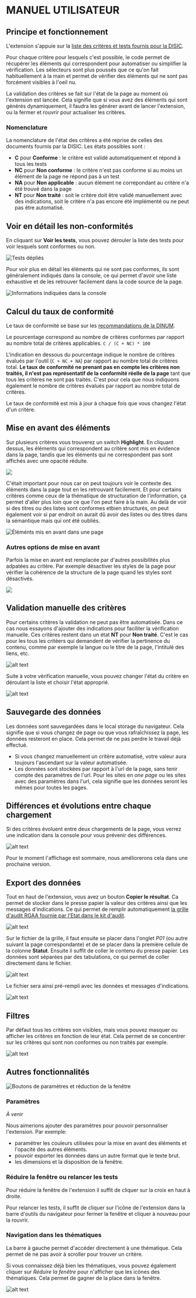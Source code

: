 # MANUEL UTILISATEUR

## Principe et fonctionnement

L'extension s'appuie sur la [liste des critères et tests fournis pour la DISIC](https://github.com/DISIC/RGAA/blob/master/v4.0/JSON/criteres.json).

Pour chaque critère pour lesquels c'est possible, le code permet de récupérer les éléments qui correspondent pour automatiser ou simplifier la vérification. Les sélecteurs sont plus poussés que ce qu'on fait habituellement à la main et permet de vérifier des éléments qui ne sont pas forcément visibles à l'oeil nu.

La validation des critères se fait sur l'état de la page au moment où l'extension est lancée. Cela signifie que si vous avez des éléments qui sont générés dynamiquement, il faudra les générer avant de lancer l'extension, ou la fermer et rouvrir pour actualiser les critères.

### Nomenclature

La nomenclature de l'état des critères a été reprise de celles des documents fournis par la DISIC. Les états possibles sont :

- **C** pour **Conforme** : le critère est validé automatiquement et répond à tous les tests
- **NC** pour **Non conforme** : le critère n'est pas conforme si au moins un élément de la page ne répond pas à un test
- **NA** pour **Non applicable** : aucun élément ne correpondant au critère n'a été trouvé dans la page
- **NT** pour **Non traité** : soit le critère doit être validé manuellement avec des indications, soit le critère n'a pas encore été implémenté ou ne peut pas être automatisé.

## Voir en détail les non-conformités

En cliquant sur **Voir les tests**, vous pouvez dérouler la liste des tests pour voir lesquels sont conformes ou non.

![Tests dépliés](doc/manual/tests.png)

Pour voir plus en détail les éléments qui ne sont pas conformes, ils sont généralement indiqués dans la console, ce qui permet d'avoir une liste exhaustive et de les retrouver facilement dans la code source de la page.

![Informations indiquées dans la console](doc/manual/console.png)

## Calcul du taux de conformité

Le taux de conformité se base sur les [recommandations de la DINUM](https://accessibilite.numerique.gouv.fr/obligations/evaluation-conformite/).

Le pourcentage correspond au nombre de critères conformes par rapport au nombre total de critères applicables. `C / (C + NC) * 100`

L'indication en dessous du pourcentage indique le nombre de critères évalués par l'outil (`C + NC + NA`) par rapport au nombre total de critères total. **Le taux de conformité ne prenant pas en compte les critères non traités, il n'est pas représentatif de la conformité réelle de la page** tant que tous les critères ne sont pas traités. C'est pour cela que nous indiquons également le nombre de critères évalués par rapport au nombre total de critères.

Le taux de conformité est mis à jour à chaque fois que vous changez l'état d'un critère.

## Mise en avant des éléments

Sur plusieurs critères vous trouverez un switch **Highlight**. En cliquant dessus, les éléments qui correspondent au critère sont mis en évidence dans la page, tandis que les éléments qui ne correspondent pas sont affichés avec une opacité réduite.

![](doc/manual/highlight.png)

C'était important pour nous car on peut toujours voir le contexte des éléments dans la page tout en les retrouvant facilement. Et pour certains critères comme ceux de la thématique de structuration de l'information, ça permet d'aller plus loin que ce que l'on peut faire à la main. Au delà de voir si des titres ou des listes sont conformes etbien structurés, on peut également voir si par endroit on aurait dû avoir des listes ou des titres dans la sémantique mais qui ont été oubliés.

![Éléménts mis en avant dans une page](doc/manual/highlighted.png)

### Autres options de mise en avant

Parfois la mise en avant est remplacée par d'autres possibilités plus adpatées au critère. Par exemple désactiver les styles de la page pour vérifier la cohérence de la structure de la page quand les styles sont désactivés.

![](doc/manual/switch-styles.png)

## Validation manuelle des critères

Pour certains critères la validation ne peut pas être automatisée. Dans ce cas nous essayons d'ajouter des indications pour faciliter la vérification manuelle. Ces critères restent dans un état **NT** pour **Non traité**. C'est le cas pour les tous les critèers qui demandent de vérifier la pertinence du contenu, comme par exemple la langue ou le titre de la page, l'intitulé des liens, etc.

![alt text](doc/manual/nt.png)

Suite à votre vérification manuelle, vous pouvez changer l'état du critère en déroulant la liste et choisir l'état approprié.

![alt text](doc/manual/status.png)

## Sauvegarde des données

Les données sont sauvegardées dans le local storage du navigateur. Cela signifie que si vous changez de page ou que vous rafraîchissez la page, les données resteront en place. Cela permet de ne pas perdre le travail déjà effectué.

- Si vous changez manuellement un critère automatisé, votre valeur aura toujours l'ascendant sur la valeur automatisée.
- Les données sont stockées par rapport à l'url de la page, sans tenir compte des paramètres de l'url. Pour les sites en _one page_ ou les sites avec des paramètres dans l'url, cela signifie que les données seront les mêmes pour toutes les pages.

## Différences et évolutions entre chaque chargement

Si des critères évoluent entre deux chargements de la page, vous verrez une indication dans la console pour vous prévenir des différences.

![alt text](doc/manual/difference.png)

Pour le moment l'affichage est sommaire, nous améliorerons cela dans une prochaine version.

## Export des données

Tout en haut de l'extension, vous avez un bouton **Copier le résultat**. Ca permet de stocker dans le presse papier la valeur des critères ainsi que les messages d'indications. Ce qui permet de remplir automatiquement [la grille d'audit RGAA fournie par l'Etat dans le kit d'audit](https://accessibilite.numerique.gouv.fr/ressources/kit-audit/).

![alt text](doc/manual/export.png)

Sur le fichier de la grille, il faut ensuite se placer dans l'onglet _P01_ (ou autre suivant la page correspondante) et de se placer dans la première cellule de la colonne **Statut**. Ensuite il suffit de coller le contenu du presse papier. Les données sont séparées par des tabulations, ce qui permet de coller directement dans le fichier.

![alt text](doc/manual/grid.png)

Le fichier sera ainsi pré-rempli avec les données et messages d'indications.

![alt text](doc/manual/grid-filled.png)

## Filtres

Par défaut tous les critères son visibles, mais vous pouvez masquer ou afficher les critères en fonction de leur état. Cela permet de se concentrer sur les critères qui sont non conformes ou non traités par exemple.

![alt text](doc/manual/filters.png)

## Autres fonctionnalités

![Boutons de paramètres et réduction de la fenêtre](doc/manual/parameters.png)

### Paramètres

_À venir_

Nous aimerions ajouter des paramètres pour pouvoir personnaliser l'extension. Par exemple:

- paramétrer les couleurs utilisées pour la mise en avant des éléments et l'opacité des autres éléments.
- pouvoir exporter les données dans un autre format que le texte brut.
- les dimensions et la disposition de la fenêtre.

### Réduire la fenêtre ou relancer les tests

Pour réduire la fenêtre de l'extension il suffit de cliquer sur la croix en haut à droite.

Pour relancer les tests, il suffit de cliquer sur l'icône de l'extension dans la barre d'outils du navigateur pour fermer la fenêtre et cliquer à nouveau pour la rouvrir.

### Navigation dans les thématiques

La barre à gauche permet d'accéder directement à une thématique. Cela permet de ne pas avoir à scroller pour trouver un critère.

Si vous connaissez déjà bien les thématiques, vous pouvez également cliquer sur _Réduire la fenêtre_ pour n'afficher que les icônes des thématiques. Cela permet de gagner de la place dans la fenêtre.

![alt text](doc/manual/thematics.png)
